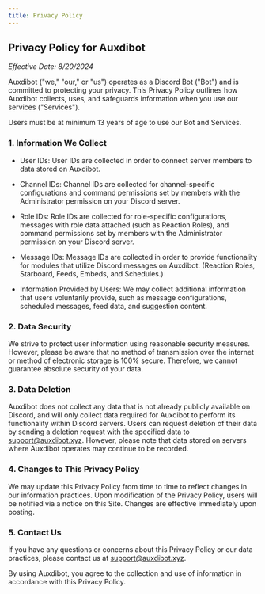 ```yaml
---
title: Privacy Policy
---
```


## Privacy Policy for Auxdibot

*Effective Date: 8/20/2024*

Auxdibot ("we," "our," or "us") operates as a Discord Bot ("Bot") and is committed to protecting your privacy. This Privacy Policy outlines how Auxdibot collects, uses, and safeguards information when you use our services ("Services").

Users must be at minimum 13 years of age to use our Bot and Services.

### 1. Information We Collect

* User IDs: User IDs are collected in order to connect server members to data stored on Auxdibot.
* Channel IDs: Channel IDs are collected for channel-specific configurations and command permissions set by members with the Administrator permission on your Discord server.
* Role IDs: Role IDs are collected for role-specific configurations, messages with role data attached (such as Reaction Roles), and command permissions set by members with the Administrator permission on your Discord server.
* Message IDs: Message IDs are collected in order to provide functionality for modules that utilize Discord messages on Auxdibot. (Reaction Roles, Starboard, Feeds, Embeds, and Schedules.)

* Information Provided by Users: We may collect additional information that users voluntarily provide, such as message configurations, scheduled messages, feed data, and suggestion content.

### 2. Data Security

We strive to protect user information using reasonable security measures. However, please be aware that no method of transmission over the internet or method of electronic storage is 100% secure. Therefore, we cannot guarantee absolute security of your data.

### 3. Data Deletion

Auxdibot does not collect any data that is not already publicly available on Discord, and will only collect data required for Auxdibot to perform its functionality within Discord servers. Users can request deletion of their data by sending a deletion request with the specified data to support@auxdibot.xyz. However, please note that data stored on servers where Auxdibot operates may continue to be recorded.

### 4. Changes to This Privacy Policy

We may update this Privacy Policy from time to time to reflect changes in our information practices. Upon modification of the Privacy Policy, users will be notified via a notice on this Site. Changes are effective immediately upon posting.

### 5. Contact Us

If you have any questions or concerns about this Privacy Policy or our data practices, please contact us at support@auxdibot.xyz.

By using Auxdibot, you agree to the collection and use of information in accordance with this Privacy Policy.